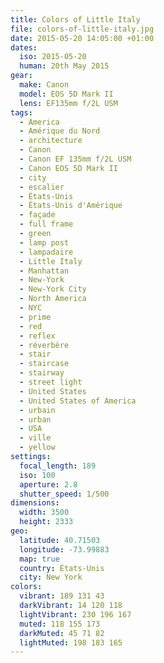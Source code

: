 ```yaml
---
title: Colors of Little Italy
file: colors-of-little-italy.jpg
date: 2015-05-20 14:05:00 +01:00
dates:
  iso: 2015-05-20
  human: 20th May 2015
gear:
  make: Canon
  model: EOS 5D Mark II
  lens: EF135mm f/2L USM
tags:
  - America
  - Amérique du Nord
  - architecture
  - Canon
  - Canon EF 135mm f/2L USM
  - Canon EOS 5D Mark II
  - city
  - escalier
  - États-Unis
  - États-Unis d'Amérique
  - façade
  - full frame
  - green
  - lamp post
  - lampadaire
  - Little Italy
  - Manhattan
  - New-York
  - New-York City
  - North America
  - NYC
  - prime
  - red
  - reflex
  - réverbère
  - stair
  - staircase
  - stairway
  - street light
  - United States
  - United States of America
  - urbain
  - urban
  - USA
  - ville
  - yellow
settings:
  focal_length: 189
  iso: 100
  aperture: 2.8
  shutter_speed: 1/500
dimensions:
  width: 3500
  height: 2333
geo:
  latitude: 40.71503
  longitude: -73.99883
  map: true
  country: États-Unis
  city: New York
colors:
  vibrant: 189 131 43
  darkVibrant: 14 120 118
  lightVibrant: 230 196 167
  muted: 118 155 173
  darkMuted: 45 71 82
  lightMuted: 198 183 165
---
```



